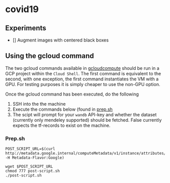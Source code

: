 # covid19

## Experiments 
- [] Augment images with centered black boxes

## Using the gcloud command
The two gcloud commands available in [gcloudcompute](/gcloud/gcloudcompute) should be 
run in a GCP project within the `Cloud Shell`. The first command is equivalent 
to the second, with one exception, the first command instantiates the VM with a 
GPU. For testing purposes it is simply cheaper to use the non-GPU option.

Once the gcloud command has been executed, do the following

1. SSH into the the machine
1. Execute the commands below (found in [prep.sh](/gcloud/prep.sh)
1. The scipt will prompt for your `wandb` API-key and whether the dataset 
(currently only mendeley supported) should be fetched. False currently expects
the tf-records to exist on the machine.

### Prep.sh
```
POST_SCRIPT_URL=$(curl http://metadata.google.internal/computeMetadata/v1/instance/attributes/POST_SCRIPT_URL -H Metadata-Flavor:Google)

wget $POST_SCRIPT_URL
chmod 777 post-script.sh
./post-script.sh
```
